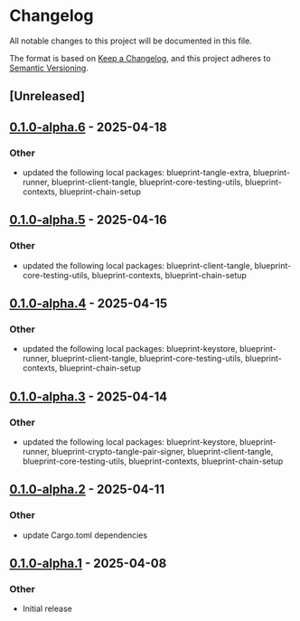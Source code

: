 # Changelog

All notable changes to this project will be documented in this file.

The format is based on [Keep a Changelog](https://keepachangelog.com/en/1.0.0/),
and this project adheres to [Semantic Versioning](https://semver.org/spec/v2.0.0.html).

## [Unreleased]

## [0.1.0-alpha.6](https://github.com/tangle-network/blueprint/compare/blueprint-tangle-testing-utils-v0.1.0-alpha.5...blueprint-tangle-testing-utils-v0.1.0-alpha.6) - 2025-04-18

### Other

- updated the following local packages: blueprint-tangle-extra, blueprint-runner, blueprint-client-tangle, blueprint-core-testing-utils, blueprint-contexts, blueprint-chain-setup

## [0.1.0-alpha.5](https://github.com/tangle-network/blueprint/compare/blueprint-tangle-testing-utils-v0.1.0-alpha.4...blueprint-tangle-testing-utils-v0.1.0-alpha.5) - 2025-04-16

### Other

- updated the following local packages: blueprint-client-tangle, blueprint-core-testing-utils, blueprint-contexts, blueprint-chain-setup

## [0.1.0-alpha.4](https://github.com/tangle-network/blueprint/compare/blueprint-tangle-testing-utils-v0.1.0-alpha.3...blueprint-tangle-testing-utils-v0.1.0-alpha.4) - 2025-04-15

### Other

- updated the following local packages: blueprint-keystore, blueprint-runner, blueprint-client-tangle, blueprint-core-testing-utils, blueprint-contexts, blueprint-chain-setup

## [0.1.0-alpha.3](https://github.com/tangle-network/blueprint/compare/blueprint-tangle-testing-utils-v0.1.0-alpha.2...blueprint-tangle-testing-utils-v0.1.0-alpha.3) - 2025-04-14

### Other

- updated the following local packages: blueprint-keystore, blueprint-runner, blueprint-crypto-tangle-pair-signer, blueprint-client-tangle, blueprint-core-testing-utils, blueprint-contexts, blueprint-chain-setup

## [0.1.0-alpha.2](https://github.com/tangle-network/blueprint/compare/blueprint-tangle-testing-utils-v0.1.0-alpha.1...blueprint-tangle-testing-utils-v0.1.0-alpha.2) - 2025-04-11

### Other

- update Cargo.toml dependencies

## [0.1.0-alpha.1](https://github.com/tangle-network/blueprint/releases/tag/blueprint-tangle-testing-utils-v0.1.0-alpha.1) - 2025-04-08

### Other

- Initial release
